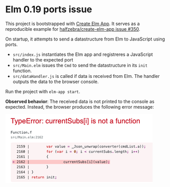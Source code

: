 # Elm 0.19 ports issue

This project is bootstrapped with [Create Elm App](https://github.com/halfzebra/create-elm-app). It serves as a reproducible example for [halfzebra/create-elm-app issue #350](https://github.com/halfzebra/create-elm-app/issues/350).

On startup, it attempts to send a datastructure from Elm to JavaScript using ports. 

* `src/index.js` instantiates the Elm app and registreres a JavaScript handler to the expected port
* `src/Main.elm` issues the `Cmd` to send the datastructure in its `init` function. 
* `src/dataHandler.js` is called if data is received from Elm. The handler outputs the data to the browser console.

Run the project with `elm-app start`. 

__Observed behavior__: The received data is not printed to the console as expected. Instead, the browser produces the following error message:

![js error](js_error.png)
